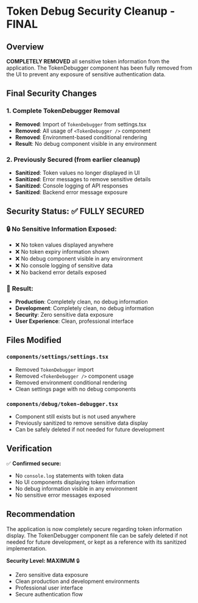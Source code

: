 # Token Debug Security Cleanup - FINAL

## Overview
**COMPLETELY REMOVED** all sensitive token information from the application. The TokenDebugger component has been fully removed from the UI to prevent any exposure of sensitive authentication data.

## Final Security Changes

### 1. Complete TokenDebugger Removal
- **Removed**: Import of `TokenDebugger` from settings.tsx
- **Removed**: All usage of `<TokenDebugger />` component
- **Removed**: Environment-based conditional rendering
- **Result**: No debug component visible in any environment

### 2. Previously Secured (from earlier cleanup)
- **Sanitized**: Token values no longer displayed in UI
- **Sanitized**: Error messages to remove sensitive details
- **Sanitized**: Console logging of API responses
- **Sanitized**: Backend error message exposure

## Security Status: ✅ FULLY SECURED

### 🔒 **No Sensitive Information Exposed:**
- ❌ No token values displayed anywhere
- ❌ No token expiry information shown
- ❌ No debug component visible in any environment
- ❌ No console logging of sensitive data
- ❌ No backend error details exposed

### 🎯 **Result:**
- **Production**: Completely clean, no debug information
- **Development**: Completely clean, no debug information
- **Security**: Zero sensitive data exposure
- **User Experience**: Clean, professional interface

## Files Modified

### `components/settings/settings.tsx`
- Removed `TokenDebugger` import
- Removed `<TokenDebugger />` component usage
- Removed environment conditional rendering
- Clean settings page with no debug components

### `components/debug/token-debugger.tsx`
- Component still exists but is not used anywhere
- Previously sanitized to remove sensitive data display
- Can be safely deleted if not needed for future development

## Verification

✅ **Confirmed secure:**
- No `console.log` statements with token data
- No UI components displaying token information
- No debug information visible in any environment
- No sensitive error messages exposed

## Recommendation

The application is now completely secure regarding token information display. The TokenDebugger component file can be safely deleted if not needed for future development, or kept as a reference with its sanitized implementation.

**Security Level: MAXIMUM** 🔒
- Zero sensitive data exposure
- Clean production and development environments
- Professional user interface
- Secure authentication flow
